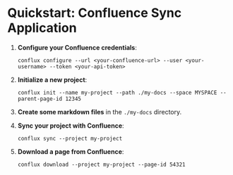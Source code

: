 # Quickstart: Confluence Sync Application

1. **Configure your Confluence credentials**:
   ```
   conflux configure --url <your-confluence-url> --user <your-username> --token <your-api-token>
   ```

2. **Initialize a new project**:
   ```
   conflux init --name my-project --path ./my-docs --space MYSPACE --parent-page-id 12345
   ```

3. **Create some markdown files** in the `./my-docs` directory.

4. **Sync your project with Confluence**:
   ```
   conflux sync --project my-project
   ```

5. **Download a page from Confluence**:
   ```
   conflux download --project my-project --page-id 54321
   ```
